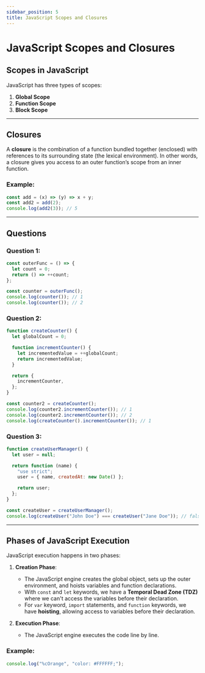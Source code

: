 ```yaml
---
sidebar_position: 5
title: JavaScript Scopes and Closures
---
```


# JavaScript Scopes and Closures

## Scopes in JavaScript

JavaScript has three types of scopes:

1. **Global Scope**
2. **Function Scope**
3. **Block Scope**

---

## Closures

A **closure** is the combination of a function bundled together (enclosed) with references to its surrounding state (the lexical environment). In other words, a closure gives you access to an outer function’s scope from an inner function.

### Example:

```javascript
const add = (x) => (y) => x + y;
const add2 = add(2);
console.log(add2(3)); // 5
```

---

## Questions

### Question 1:

```javascript
const outerFunc = () => {
  let count = 0;
  return () => ++count;
};

const counter = outerFunc();
console.log(counter()); // 1
console.log(counter()); // 2
```

### Question 2:

```javascript
function createCounter() {
  let globalCount = 0;

  function incrementCounter() {
    let incrementedValue = ++globalCount;
    return incrementedValue;
  }

  return {
    incrementCounter,
  };
}

const counter2 = createCounter();
console.log(counter2.incrementCounter()); // 1
console.log(counter2.incrementCounter()); // 2
console.log(createCounter().incrementCounter()); // 1
```

### Question 3:

```javascript
function createUserManager() {
  let user = null;

  return function (name) {
    "use strict";
    user = { name, createdAt: new Date() };

    return user;
  };
}

const createUser = createUserManager();
console.log(createUser("John Doe") === createUser("Jane Doe")); // false
```

---

## Phases of JavaScript Execution

JavaScript execution happens in two phases:

1. **Creation Phase**:

   - The JavaScript engine creates the global object, sets up the outer environment, and hoists variables and function declarations.
   - With `const` and `let` keywords, we have a **Temporal Dead Zone (TDZ)** where we can't access the variables before their declaration.
   - For `var` keyword, `import` statements, and `function` keywords, we have **hoisting**, allowing access to variables before their declaration.

2. **Execution Phase**:
   - The JavaScript engine executes the code line by line.

### Example:

```javascript
console.log("%cOrange", "color: #FFFFFF;");
```

